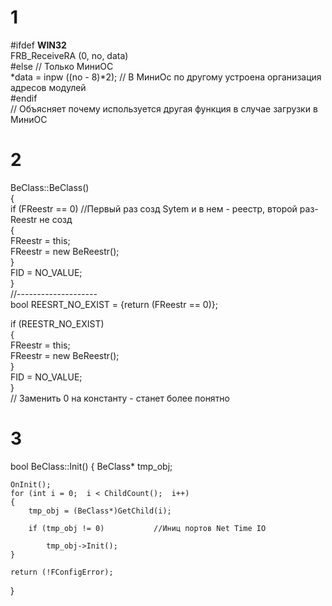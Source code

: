 # 1
#ifdef __WIN32__  
    FRB_ReceiveRA (0, no, data)  
#else                         	     // Только МиниОС    
	*data = inpw ((no - 8)*2);   // В МиниОс по другому устроена организация адресов модулей    
#endif    
// Объясняет почему используется другая функция в случае загрузки в МиниОС   

# 2
BeClass::BeClass()  
{  
    if (FReestr == 0)   //Первый раз созд Sytem и в нем - реестр, второй  раз- Reestr не созд   
    {  
        FReestr = this;      
        FReestr = new BeReestr();  
    }    
    FID = NO_VALUE;  
}  
//--------------------    
bool REESRT_NO_EXIST = {return (FReestr == 0)};  
  
if (REESTR_NO_EXIST)      
    {   
        FReestr = this;       
        FReestr = new BeReestr();  
    }  
    FID = NO_VALUE;  
}  
// Заменить 0 на константу - станет более понятно   

# 3

bool    BeClass::Init()
{
    BeClass* tmp_obj;

    OnInit();
	for (int i = 0;  i < ChildCount();  i++)
    {
    	tmp_obj = (BeClass*)GetChild(i);

        if (tmp_obj != 0)           //Иниц портов Net Time IO

            tmp_obj->Init();
    }

    return (!FConfigError);
}
